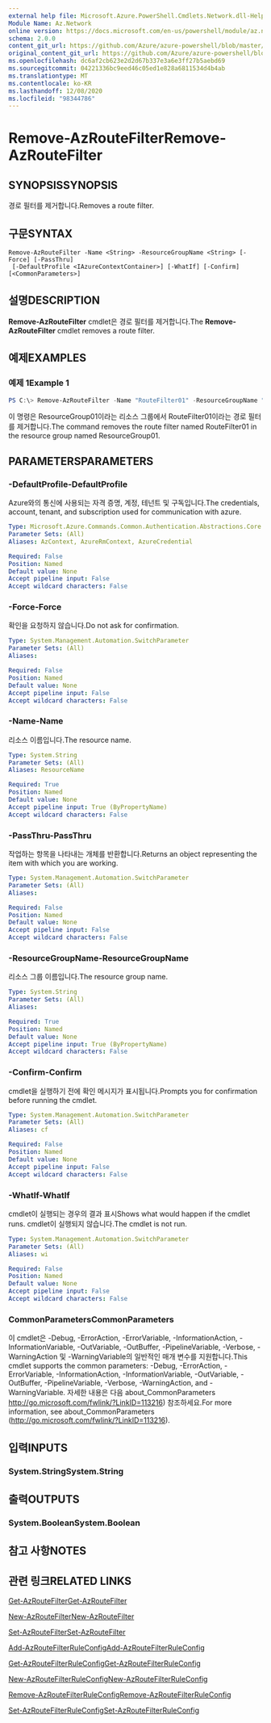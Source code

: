 ```yaml
---
external help file: Microsoft.Azure.PowerShell.Cmdlets.Network.dll-Help.xml
Module Name: Az.Network
online version: https://docs.microsoft.com/en-us/powershell/module/az.network/remove-azroutefilter
schema: 2.0.0
content_git_url: https://github.com/Azure/azure-powershell/blob/master/src/Network/Network/help/Remove-AzRouteFilter.md
original_content_git_url: https://github.com/Azure/azure-powershell/blob/master/src/Network/Network/help/Remove-AzRouteFilter.md
ms.openlocfilehash: dc6af2cb623e2d2d67b337e3a6e3ff27b5aebd69
ms.sourcegitcommit: 04221336bc9eed46c05ed1e828a6811534d4b4ab
ms.translationtype: MT
ms.contentlocale: ko-KR
ms.lasthandoff: 12/08/2020
ms.locfileid: "98344786"
---
```

# <span data-ttu-id="83841-101">Remove-AzRouteFilter</span><span class="sxs-lookup"><span data-stu-id="83841-101">Remove-AzRouteFilter</span></span>

## <span data-ttu-id="83841-102">SYNOPSIS</span><span class="sxs-lookup"><span data-stu-id="83841-102">SYNOPSIS</span></span>
<span data-ttu-id="83841-103">경로 필터를 제거합니다.</span><span class="sxs-lookup"><span data-stu-id="83841-103">Removes a route filter.</span></span>

## <span data-ttu-id="83841-104">구문</span><span class="sxs-lookup"><span data-stu-id="83841-104">SYNTAX</span></span>

```
Remove-AzRouteFilter -Name <String> -ResourceGroupName <String> [-Force] [-PassThru]
 [-DefaultProfile <IAzureContextContainer>] [-WhatIf] [-Confirm] [<CommonParameters>]
```

## <span data-ttu-id="83841-105">설명</span><span class="sxs-lookup"><span data-stu-id="83841-105">DESCRIPTION</span></span>
<span data-ttu-id="83841-106">**Remove-AzRouteFilter** cmdlet은 경로 필터를 제거합니다.</span><span class="sxs-lookup"><span data-stu-id="83841-106">The **Remove-AzRouteFilter** cmdlet removes a route filter.</span></span>

## <span data-ttu-id="83841-107">예제</span><span class="sxs-lookup"><span data-stu-id="83841-107">EXAMPLES</span></span>

### <span data-ttu-id="83841-108">예제 1</span><span class="sxs-lookup"><span data-stu-id="83841-108">Example 1</span></span>
```powershell
PS C:\> Remove-AzRouteFilter -Name "RouteFilter01" -ResourceGroupName "ResourceGroup01"
```

<span data-ttu-id="83841-109">이 명령은 ResourceGroup01이라는 리소스 그룹에서 RouteFilter01이라는 경로 필터를 제거합니다.</span><span class="sxs-lookup"><span data-stu-id="83841-109">The command removes the route filter named RouteFilter01 in the resource group named ResourceGroup01.</span></span>

## <span data-ttu-id="83841-110">PARAMETERS</span><span class="sxs-lookup"><span data-stu-id="83841-110">PARAMETERS</span></span>

### <span data-ttu-id="83841-111">-DefaultProfile</span><span class="sxs-lookup"><span data-stu-id="83841-111">-DefaultProfile</span></span>
<span data-ttu-id="83841-112">Azure와의 통신에 사용되는 자격 증명, 계정, 테넌트 및 구독입니다.</span><span class="sxs-lookup"><span data-stu-id="83841-112">The credentials, account, tenant, and subscription used for communication with azure.</span></span>

```yaml
Type: Microsoft.Azure.Commands.Common.Authentication.Abstractions.Core.IAzureContextContainer
Parameter Sets: (All)
Aliases: AzContext, AzureRmContext, AzureCredential

Required: False
Position: Named
Default value: None
Accept pipeline input: False
Accept wildcard characters: False
```

### <span data-ttu-id="83841-113">-Force</span><span class="sxs-lookup"><span data-stu-id="83841-113">-Force</span></span>
<span data-ttu-id="83841-114">확인을 요청하지 않습니다.</span><span class="sxs-lookup"><span data-stu-id="83841-114">Do not ask for confirmation.</span></span>

```yaml
Type: System.Management.Automation.SwitchParameter
Parameter Sets: (All)
Aliases:

Required: False
Position: Named
Default value: None
Accept pipeline input: False
Accept wildcard characters: False
```

### <span data-ttu-id="83841-115">-Name</span><span class="sxs-lookup"><span data-stu-id="83841-115">-Name</span></span>
<span data-ttu-id="83841-116">리소스 이름입니다.</span><span class="sxs-lookup"><span data-stu-id="83841-116">The resource name.</span></span>

```yaml
Type: System.String
Parameter Sets: (All)
Aliases: ResourceName

Required: True
Position: Named
Default value: None
Accept pipeline input: True (ByPropertyName)
Accept wildcard characters: False
```

### <span data-ttu-id="83841-117">-PassThru</span><span class="sxs-lookup"><span data-stu-id="83841-117">-PassThru</span></span>
<span data-ttu-id="83841-118">작업하는 항목을 나타내는 개체를 반환합니다.</span><span class="sxs-lookup"><span data-stu-id="83841-118">Returns an object representing the item with which you are working.</span></span>

```yaml
Type: System.Management.Automation.SwitchParameter
Parameter Sets: (All)
Aliases:

Required: False
Position: Named
Default value: None
Accept pipeline input: False
Accept wildcard characters: False
```

### <span data-ttu-id="83841-119">-ResourceGroupName</span><span class="sxs-lookup"><span data-stu-id="83841-119">-ResourceGroupName</span></span>
<span data-ttu-id="83841-120">리소스 그룹 이름입니다.</span><span class="sxs-lookup"><span data-stu-id="83841-120">The resource group name.</span></span>

```yaml
Type: System.String
Parameter Sets: (All)
Aliases:

Required: True
Position: Named
Default value: None
Accept pipeline input: True (ByPropertyName)
Accept wildcard characters: False
```

### <span data-ttu-id="83841-121">-Confirm</span><span class="sxs-lookup"><span data-stu-id="83841-121">-Confirm</span></span>
<span data-ttu-id="83841-122">cmdlet을 실행하기 전에 확인 메시지가 표시됩니다.</span><span class="sxs-lookup"><span data-stu-id="83841-122">Prompts you for confirmation before running the cmdlet.</span></span>

```yaml
Type: System.Management.Automation.SwitchParameter
Parameter Sets: (All)
Aliases: cf

Required: False
Position: Named
Default value: None
Accept pipeline input: False
Accept wildcard characters: False
```

### <span data-ttu-id="83841-123">-WhatIf</span><span class="sxs-lookup"><span data-stu-id="83841-123">-WhatIf</span></span>
<span data-ttu-id="83841-124">cmdlet이 실행되는 경우의 결과 표시</span><span class="sxs-lookup"><span data-stu-id="83841-124">Shows what would happen if the cmdlet runs.</span></span>
<span data-ttu-id="83841-125">cmdlet이 실행되지 않습니다.</span><span class="sxs-lookup"><span data-stu-id="83841-125">The cmdlet is not run.</span></span>

```yaml
Type: System.Management.Automation.SwitchParameter
Parameter Sets: (All)
Aliases: wi

Required: False
Position: Named
Default value: None
Accept pipeline input: False
Accept wildcard characters: False
```

### <span data-ttu-id="83841-126">CommonParameters</span><span class="sxs-lookup"><span data-stu-id="83841-126">CommonParameters</span></span>
<span data-ttu-id="83841-127">이 cmdlet은 -Debug, -ErrorAction, -ErrorVariable, -InformationAction, -InformationVariable, -OutVariable, -OutBuffer, -PipelineVariable, -Verbose, -WarningAction 및 -WarningVariable의 일반적인 매개 변수를 지원합니다.</span><span class="sxs-lookup"><span data-stu-id="83841-127">This cmdlet supports the common parameters: -Debug, -ErrorAction, -ErrorVariable, -InformationAction, -InformationVariable, -OutVariable, -OutBuffer, -PipelineVariable, -Verbose, -WarningAction, and -WarningVariable.</span></span> <span data-ttu-id="83841-128">자세한 내용은 다음 about_CommonParameters http://go.microsoft.com/fwlink/?LinkID=113216) 참조하세요.</span><span class="sxs-lookup"><span data-stu-id="83841-128">For more information, see about_CommonParameters (http://go.microsoft.com/fwlink/?LinkID=113216).</span></span>

## <span data-ttu-id="83841-129">입력</span><span class="sxs-lookup"><span data-stu-id="83841-129">INPUTS</span></span>

### <span data-ttu-id="83841-130">System.String</span><span class="sxs-lookup"><span data-stu-id="83841-130">System.String</span></span>

## <span data-ttu-id="83841-131">출력</span><span class="sxs-lookup"><span data-stu-id="83841-131">OUTPUTS</span></span>

### <span data-ttu-id="83841-132">System.Boolean</span><span class="sxs-lookup"><span data-stu-id="83841-132">System.Boolean</span></span>

## <span data-ttu-id="83841-133">참고 사항</span><span class="sxs-lookup"><span data-stu-id="83841-133">NOTES</span></span>

## <span data-ttu-id="83841-134">관련 링크</span><span class="sxs-lookup"><span data-stu-id="83841-134">RELATED LINKS</span></span>

[<span data-ttu-id="83841-135">Get-AzRouteFilter</span><span class="sxs-lookup"><span data-stu-id="83841-135">Get-AzRouteFilter</span></span>](./Get-AzRouteFilter.md)

[<span data-ttu-id="83841-136">New-AzRouteFilter</span><span class="sxs-lookup"><span data-stu-id="83841-136">New-AzRouteFilter</span></span>](./New-AzRouteFilter.md)

[<span data-ttu-id="83841-137">Set-AzRouteFilter</span><span class="sxs-lookup"><span data-stu-id="83841-137">Set-AzRouteFilter</span></span>](./Set-AzRouteFilter.md)

[<span data-ttu-id="83841-138">Add-AzRouteFilterRuleConfig</span><span class="sxs-lookup"><span data-stu-id="83841-138">Add-AzRouteFilterRuleConfig</span></span>](./Add-AzRouteFilterRuleConfig.md)

[<span data-ttu-id="83841-139">Get-AzRouteFilterRuleConfig</span><span class="sxs-lookup"><span data-stu-id="83841-139">Get-AzRouteFilterRuleConfig</span></span>](./Get-AzRouteFilterRuleConfig.md)

[<span data-ttu-id="83841-140">New-AzRouteFilterRuleConfig</span><span class="sxs-lookup"><span data-stu-id="83841-140">New-AzRouteFilterRuleConfig</span></span>](./New-AzRouteFilterRuleConfig.md)

[<span data-ttu-id="83841-141">Remove-AzRouteFilterRuleConfig</span><span class="sxs-lookup"><span data-stu-id="83841-141">Remove-AzRouteFilterRuleConfig</span></span>](./Remove-AzRouteFilterRuleConfig.md)

[<span data-ttu-id="83841-142">Set-AzRouteFilterRuleConfig</span><span class="sxs-lookup"><span data-stu-id="83841-142">Set-AzRouteFilterRuleConfig</span></span>](./Set-AzRouteFilterRuleConfig.md)
